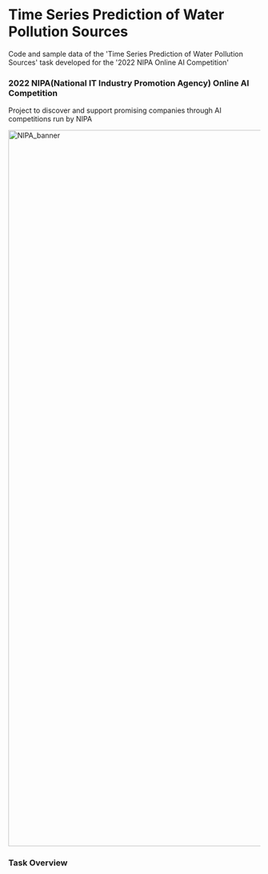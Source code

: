 # Time Series Prediction of Water Pollution Sources
Code and sample data of the 'Time Series Prediction of Water Pollution Sources' task developed for the '2022 NIPA Online AI Competition'

### 2022 NIPA(National IT Industry Promotion Agency) Online AI Competition
Project to discover and support promising companies through AI competitions run by NIPA 

<img width="1433" alt="NIPA_banner" src="https://user-images.githubusercontent.com/89120612/215302276-b291df82-5dd6-4d41-b974-adb3cac2ebc7.png">

### Task Overview
